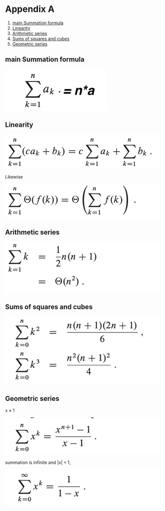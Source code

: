# Appendix A 
1. [main Summation formula](#main-summation-formula)
1. [Linearity](#linearity)
1. [Arithmetic series](#arithmetic-series)
1. [Sums of squares and cubes](#sums-of-squares-and-cubes)
1. [Geometric series](#geometric-series)

## main Summation formula
![sums](./sums1.png)

## Linearity
![Linearity 1](./Linearity1.png)

Likewise

![Linearity 2](./Linearity2.png)

## Arithmetic series
![Arithmetic series](./Arithmetic_series.png)

## Sums of squares and cubes
 ![Sums of squares and cubes](./Sums_of_squares_and_cubes.png)

## Geometric series
x ≠ 1

![Geometric series 1](./Geometric1.png)


summation is infinite and |x| < 1,

![Geometric series 2](./Geometric2.png)
